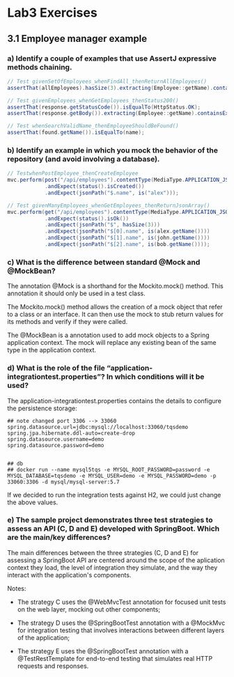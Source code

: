 # Lab3 Exercises

## 3.1 Employee manager example

### a) Identify a couple of examples that use AssertJ expressive methods chaining.

```java
// Test givenSetOfEmployees_whenFindAll_thenReturnAllEmployees()
assertThat(allEmployees).hasSize(3).extracting(Employee::getName).containsOnly(alex.getName(), ron.getName(), bob.getName());

// Test givenEmployees_whenGetEmployees_thenStatus200()
assertThat(response.getStatusCode()).isEqualTo(HttpStatus.OK);
assertThat(response.getBody()).extracting(Employee::getName).containsExactly("bob", "alex");

// Test whenSearchValidName_thenEmployeeShouldBeFound()
assertThat(found.getName()).isEqualTo(name);
```

### b) Identify an example in which you mock the behavior of the repository (and avoid involving a database). 

```java
// TestwhenPostEmployee_thenCreateEmployee
mvc.perform(post("/api/employees").contentType(MediaType.APPLICATION_JSON).content(JsonUtils.toJson(alex)))
            .andExpect(status().isCreated())
            .andExpect(jsonPath("$.name", is("alex")));

// Test givenManyEmployees_whenGetEmployees_thenReturnJsonArray()
mvc.perform(get("/api/employees").contentType(MediaType.APPLICATION_JSON))
            .andExpect(status().isOk())
            .andExpect(jsonPath("$", hasSize(3)))
            .andExpect(jsonPath("$[0].name", is(alex.getName())))
            .andExpect(jsonPath("$[1].name", is(john.getName())))
            .andExpect(jsonPath("$[2].name", is(bob.getName())));
```

### c) What is the difference between standard @Mock and @MockBean?

The annotation @Mock is a shorthand for the Mockito.mock() method. This annotation it should only be used in a test class.

The Mockito.mock() method allows the creation of a mock object that refer to a class or an interface. It can then use the mock to stub return values for its methods and verify if they were called.

The @MockBean is a annotation used to add mock objects to a Spring application context. The mock will replace any existing bean of the same type in the application context.

### d) What is the role of the file “application-integrationtest.properties”? In which conditions will it be used?

The application-integrationtest.properties contains the details to configure the persistence storage:

```properties
## note changed port 3306 --> 33060
spring.datasource.url=jdbc:mysql://localhost:33060/tqsdemo
spring.jpa.hibernate.ddl-auto=create-drop
spring.datasource.username=demo
spring.datasource.password=demo


## db
## docker run --name mysql5tqs -e MYSQL_ROOT_PASSWORD=password -e MYSQL_DATABASE=tqsdemo -e MYSQL_USER=demo -e MYSQL_PASSWORD=demo -p 33060:3306 -d mysql/mysql-server:5.7

```

If we decided to run the integration tests against H2, we could just change the above values.

### e) The sample project demonstrates three test strategies to assess an API (C, D and E) developed with SpringBoot. Which are the main/key differences?

The main differences between the three strategies (C, D and E) for assessing a SpringBoot API are centered around the scope of the aplication context they load, the level of integration they simulate, and the way they interact with the application's components.

Notes:
- The strategy C uses the @WebMvcTest annotation for focused unit tests on the web layer, mocking out other components;

- The strategy D uses the @SpringBootTest annotation with a @MockMvc for integration testing that involves interactions between different layers of the application;

- The strategy E uses the @SpringBootTest annotation with a @TestRestTemplate for end-to-end testing that simulates real HTTP requests and responses.
